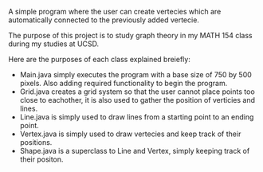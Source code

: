A simple program where the user can create vertecies which are automatically connected to the previously added vertecie.

The purpose of this project is to study graph theory in my MATH 154 class during my studies at UCSD.

Here are the purposes of each class explained breiefly:

- Main.java simply executes the program with a base size of 750 by 500 pixels. Also adding required functionality to begin the program.
- Grid.java creates a grid system so that the user cannot place points too close to eachother, it is also used to gather
  the position of verticies and lines.
- Line.java is simply used to draw lines from a starting point to an ending point.
- Vertex.java is simply used to draw vertecies and keep track of their positions.
- Shape.java is a superclass to Line and Vertex, simply keeping track of their positon.
